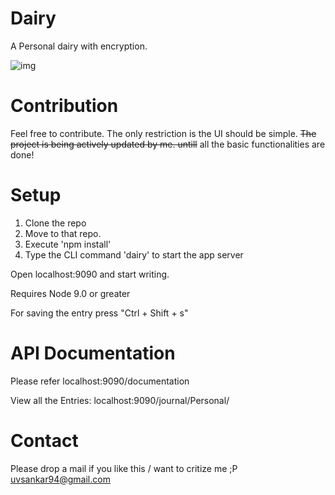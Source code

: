 # Dairy
A Personal dairy with encryption. 

![img](https://user-images.githubusercontent.com/3912595/48458611-14618180-e7ed-11e8-89e9-2f8cbd800472.png)

# Contribution

Feel free to contribute. The only restriction is the UI should be simple.
~~The project is being actively updated by me. untill~~ all the basic functionalities are done!

# Setup
1. Clone the repo
2. Move to that repo.  
3. Execute 'npm install' 
4. Type the CLI command 'dairy' to start the app server

Open localhost:9090 and start writing.

Requires Node 9.0 or greater

For saving the entry press "Ctrl + Shift + s"

# API Documentation
Please refer localhost:9090/documentation

View all the Entries: localhost:9090/journal/Personal/

# Contact
Please drop a mail if you like this / want to critize me ;P uvsankar94@gmail.com
